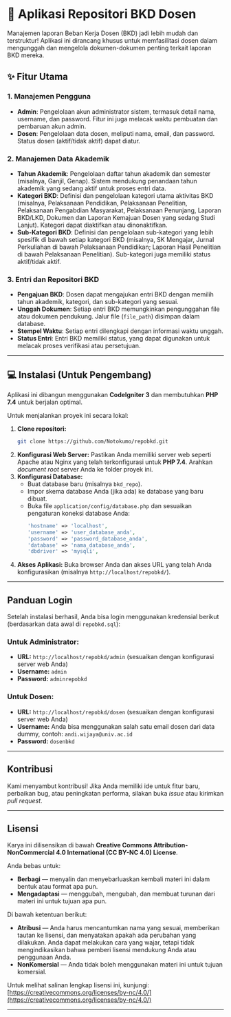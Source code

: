 # 🚀 Aplikasi Repositori BKD Dosen

Manajemen laporan Beban Kerja Dosen (BKD) jadi lebih mudah dan terstruktur! Aplikasi ini dirancang khusus untuk memfasilitasi dosen dalam mengunggah dan mengelola dokumen-dokumen penting terkait laporan BKD mereka.

## ✨ Fitur Utama

### 1. Manajemen Pengguna
* **Admin**: Pengelolaan akun administrator sistem, termasuk detail nama, username, dan password. Fitur ini juga melacak waktu pembuatan dan pembaruan akun admin.
* **Dosen**: Pengelolaan data dosen, meliputi nama, email, dan password. Status dosen (aktif/tidak aktif) dapat diatur.

### 2. Manajemen Data Akademik
* **Tahun Akademik**: Pengelolaan daftar tahun akademik dan semester (misalnya, Ganjil, Genap). Sistem mendukung penandaan tahun akademik yang sedang aktif untuk proses entri data.
* **Kategori BKD**: Definisi dan pengelolaan kategori utama aktivitas BKD (misalnya, Pelaksanaan Pendidikan, Pelaksanaan Penelitian, Pelaksanaan Pengabdian Masyarakat, Pelaksanaan Penunjang, Laporan BKD/LKD, Dokumen dan Laporan Kemajuan Dosen yang sedang Studi Lanjut). Kategori dapat diaktifkan atau dinonaktifkan.
* **Sub-Kategori BKD**: Definisi dan pengelolaan sub-kategori yang lebih spesifik di bawah setiap kategori BKD (misalnya, SK Mengajar, Jurnal Perkuliahan di bawah Pelaksanaan Pendidikan; Laporan Hasil Penelitian di bawah Pelaksanaan Penelitian). Sub-kategori juga memiliki status aktif/tidak aktif.

### 3. Entri dan Repositori BKD
* **Pengajuan BKD**: Dosen dapat mengajukan entri BKD dengan memilih tahun akademik, kategori, dan sub-kategori yang sesuai.
* **Unggah Dokumen**: Setiap entri BKD memungkinkan pengunggahan file atau dokumen pendukung. Jalur file (`file_path`) disimpan dalam database.
* **Stempel Waktu**: Setiap entri dilengkapi dengan informasi waktu unggah.
* **Status Entri**: Entri BKD memiliki status, yang dapat digunakan untuk melacak proses verifikasi atau persetujuan.

---

## 💻 Instalasi (Untuk Pengembang)

Aplikasi ini dibangun menggunakan **CodeIgniter 3** dan membutuhkan **PHP 7.4** untuk berjalan optimal.

Untuk menjalankan proyek ini secara lokal:

1.  **Clone repositori:**
    ```bash
    git clone https://github.com/Notokumo/repobkd.git
    ```
2.  **Konfigurasi Web Server:**
    Pastikan Anda memiliki server web seperti Apache atau Nginx yang telah terkonfigurasi untuk **PHP 7.4**. Arahkan *document root* server Anda ke folder proyek ini.
3.  **Konfigurasi Database:**
    * Buat database baru (misalnya `bkd_repo`).
    * Impor skema database Anda (jika ada) ke database yang baru dibuat.
    * Buka file `application/config/database.php` dan sesuaikan pengaturan koneksi database Anda:
        ```php
        'hostname' => 'localhost',
        'username' => 'user_database_anda',
        'password' => 'password_database_anda',
        'database' => 'nama_database_anda',
        'dbdriver' => 'mysqli',
        ```
4.  **Akses Aplikasi:**
    Buka browser Anda dan akses URL yang telah Anda konfigurasikan (misalnya `http://localhost/repobkd/`).

---

## Panduan Login

Setelah instalasi berhasil, Anda bisa login menggunakan kredensial berikut (berdasarkan data awal di `repobkd.sql`):

### Untuk Administrator:
* **URL:** `http://localhost/repobkd/admin` (sesuaikan dengan konfigurasi server web Anda)
* **Username:** `admin`
* **Password:** `adminrepobkd`

### Untuk Dosen:
* **URL:** `http://localhost/repobkd/dosen` (sesuaikan dengan konfigurasi server web Anda)
* **Username:** Anda bisa menggunakan salah satu email dosen dari data dummy, contoh: `andi.wijaya@univ.ac.id`
* **Password:** `dosenbkd`

---

## Kontribusi

Kami menyambut kontribusi! Jika Anda memiliki ide untuk fitur baru, perbaikan bug, atau peningkatan performa, silakan buka *issue* atau kirimkan *pull request*.

---

## Lisensi

Karya ini dilisensikan di bawah **Creative Commons Attribution-NonCommercial 4.0 International (CC BY-NC 4.0) License**.

Anda bebas untuk:
* **Berbagi** — menyalin dan menyebarluaskan kembali materi ini dalam bentuk atau format apa pun.
* **Mengadaptasi** — menggubah, mengubah, dan membuat turunan dari materi ini untuk tujuan apa pun.

Di bawah ketentuan berikut:
* **Atribusi** — Anda harus mencantumkan nama yang sesuai, memberikan tautan ke lisensi, dan menyatakan apakah ada perubahan yang dilakukan. Anda dapat melakukan cara yang wajar, tetapi tidak mengindikasikan bahwa pemberi lisensi mendukung Anda atau penggunaan Anda.
* **NonKomersial** — Anda tidak boleh menggunakan materi ini untuk tujuan komersial.

Untuk melihat salinan lengkap lisensi ini, kunjungi: [https://creativecommons.org/licenses/by-nc/4.0/](https://creativecommons.org/licenses/by-nc/4.0/)

---
